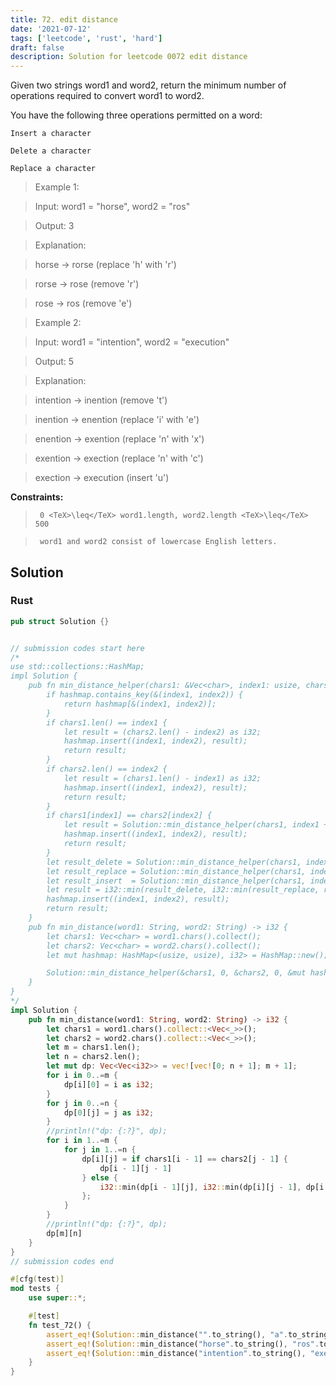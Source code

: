 ```yaml
---
title: 72. edit distance
date: '2021-07-12'
tags: ['leetcode', 'rust', 'hard']
draft: false
description: Solution for leetcode 0072 edit distance
---
```


 

  Given two strings word1 and word2, return the minimum number of operations required to convert word1 to word2.

  You have the following three operations permitted on a word:

  

  	Insert a character

  	Delete a character

  	Replace a character

  

   

 >   Example 1:

  

 >   Input: word1 <TeX>=</TeX> "horse", word2 <TeX>=</TeX> "ros"

 >   Output: 3

 >   Explanation: 

 >   horse -> rorse (replace 'h' with 'r')

 >   rorse -> rose (remove 'r')

 >   rose -> ros (remove 'e')

  

 >   Example 2:

  

 >   Input: word1 <TeX>=</TeX> "intention", word2 <TeX>=</TeX> "execution"

 >   Output: 5

 >   Explanation: 

 >   intention -> inention (remove 't')

 >   inention -> enention (replace 'i' with 'e')

 >   enention -> exention (replace 'n' with 'x')

 >   exention -> exection (replace 'n' with 'c')

 >   exection -> execution (insert 'u')

  

   

  **Constraints:**

  

 >   	0 <TeX>\leq</TeX> word1.length, word2.length <TeX>\leq</TeX> 500

 >   	word1 and word2 consist of lowercase English letters.


## Solution
### Rust
```rust
pub struct Solution {}


// submission codes start here
/*
use std::collections::HashMap;
impl Solution {
    pub fn min_distance_helper(chars1: &Vec<char>, index1: usize, chars2: &Vec<char>, index2: usize, hashmap: &mut HashMap<(usize, usize), i32>) -> i32 {
        if hashmap.contains_key(&(index1, index2)) {
            return hashmap[&(index1, index2)];
        }
        if chars1.len() == index1 {
            let result = (chars2.len() - index2) as i32;
            hashmap.insert((index1, index2), result);
            return result;
        }
        if chars2.len() == index2 {
            let result = (chars1.len() - index1) as i32;
            hashmap.insert((index1, index2), result);
            return result;
        }
        if chars1[index1] == chars2[index2] {
            let result = Solution::min_distance_helper(chars1, index1 + 1, chars2, index2 + 1, hashmap);
            hashmap.insert((index1, index2), result);
            return result;
        }
        let result_delete = Solution::min_distance_helper(chars1, index1 + 1, chars2, index2, hashmap);
        let result_replace = Solution::min_distance_helper(chars1, index1 + 1, chars2, index2 + 1, hashmap);
        let result_insert  = Solution::min_distance_helper(chars1, index1, chars2, index2 + 1, hashmap);
        let result = i32::min(result_delete, i32::min(result_replace, result_insert)) + 1;
        hashmap.insert((index1, index2), result);
        return result;
    }
    pub fn min_distance(word1: String, word2: String) -> i32 {
        let chars1: Vec<char> = word1.chars().collect();
        let chars2: Vec<char> = word2.chars().collect();
        let mut hashmap: HashMap<(usize, usize), i32> = HashMap::new();

        Solution::min_distance_helper(&chars1, 0, &chars2, 0, &mut hashmap)
    }
}
*/
impl Solution {
    pub fn min_distance(word1: String, word2: String) -> i32 {
        let chars1 = word1.chars().collect::<Vec<_>>();
        let chars2 = word2.chars().collect::<Vec<_>>();
        let m = chars1.len();
        let n = chars2.len();
        let mut dp: Vec<Vec<i32>> = vec![vec![0; n + 1]; m + 1];
        for i in 0..=m {
            dp[i][0] = i as i32;
        }
        for j in 0..=n {
            dp[0][j] = j as i32;
        }
        //println!("dp: {:?}", dp);
        for i in 1..=m {
            for j in 1..=n {
                dp[i][j] = if chars1[i - 1] == chars2[j - 1] {
                    dp[i - 1][j - 1]
                } else {
                    i32::min(dp[i - 1][j], i32::min(dp[i][j - 1], dp[i - 1][j - 1])) + 1
                };
            }
        }
        //println!("dp: {:?}", dp);
        dp[m][n]
    }
}
// submission codes end

#[cfg(test)]
mod tests {
    use super::*;

    #[test]
    fn test_72() {
        assert_eq!(Solution::min_distance("".to_string(), "a".to_string()), 1);
        assert_eq!(Solution::min_distance("horse".to_string(), "ros".to_string()), 3);
        assert_eq!(Solution::min_distance("intention".to_string(), "execution".to_string()), 5);
    }
}

```
